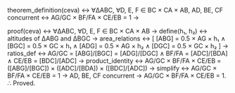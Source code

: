 theorem_definition(ceva) ↔
∀ΔABC, ∀D, E, F ∈ BC × CA × AB,
AD, BE, CF concurrent ↔ AG/GC × BF/FA × CE/EB = 1 →

proof(ceva) ↔
∀ΔABC, ∀D, E, F ∈ BC × CA × AB →
define(h₁, h₂) ↔ altitudes of ΔABG and ΔBGC →
area_relations ↔ [
[ABG] = 0.5 × AG × h₁ ∧ [BGC] = 0.5 × GC × h₁ ∧ [ADG] = 0.5 × AG × h₂ ∧ [DGC] = 0.5 × GC × h₂
] →
ratios_def ↔ AG/GC = [ABG]/[BGC] = [ADG]/[DGC] ∧
BF/FA = [ADC]/[BDA] ∧ CE/EB = [BDC]/[ADC] →
product_identity ↔ AG/GC × BF/FA × CE/EB = ([ABG]/[BGC]) × ([ADC]/[BDA]) × ([BDC]/[ADC]) →
simplify ↔ AG/GC × BF/FA × CE/EB = 1 →
AD, BE, CF concurrent →
AG/GC × BF/FA × CE/EB = 1.
∴ Proved.